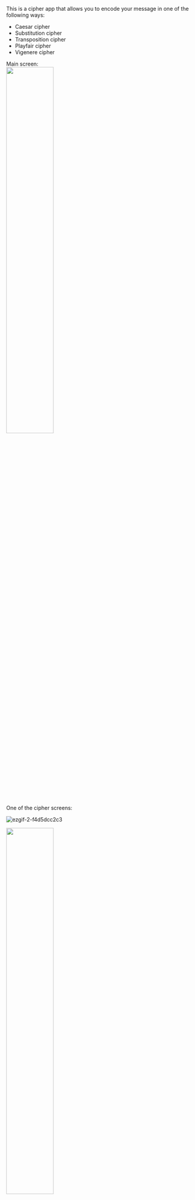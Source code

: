 This is a cipher app that allows you to encode your message in one of the following ways:
<ul>
<li> Caesar cipher </li>
<li> Substitution cipher </li>
<li> Transposition cipher </li>
<li> Playfair cipher </li>
<li> Vigenere cipher </li>
</ul>

Main screen:<br>
<img src = "https://i.imgur.com/jvxIyko.png" width = "50%" height = "50%">

One of the cipher screens:<br>

![ezgif-2-f4d5dcc2c3](https://user-images.githubusercontent.com/30433825/38808399-66a1bf94-41c3-11e8-8831-084a6d731a17.gif)


<img src = "https://i.imgur.com/6hETxJ9.png" width = "50%" height = "50%">

